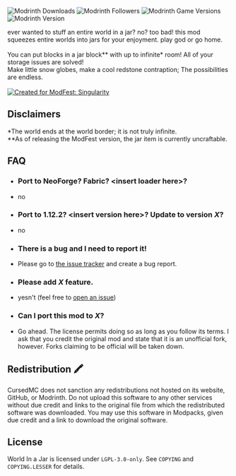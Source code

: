 ![Modrinth Downloads](https://img.shields.io/modrinth/dt/worldinajar)
![Modrinth Followers](https://img.shields.io/modrinth/followers/worldinajar)
![Modrinth Game Versions](https://img.shields.io/modrinth/game-versions/worldinajar)
![Modrinth Version](https://img.shields.io/modrinth/v/worldinajar)

ever wanted to stuff an entire world in a jar? no? too bad! this mod squeezes entire worlds into jars for your enjoyment. play god or go home.
<br><br>
You can put blocks in a jar block** with up to infinite* room! All of your storage issues are solved!<br>
Make little snow globes, make a cool redstone contraption; The possibilities are endless.
<br><br>
[![Created for ModFest: Singularity](https://blob.jortage.com/blobs/5/d4d/5d4d14d96db2e2024d87cf5606cb7ce6421633a002e328947f85d210ba250ecb9f86de8df210dd031be2d4eafb0980494e7a1e8e99590a550abaa42d82768b9f)](https://modfest.net/singularity)


## Disclaimers
*The world ends at the world border; it is not truly infinite.<br>
**As of releasing the ModFest version, the jar item is currently uncraftable.<br>

## FAQ
- ### Port to NeoForge? Fabric? \<insert loader here>?
- no
- ### Port to 1.12.2? \<insert version here>? Update to version *X*?
- no
- ### There is a bug and I need to report it!
- Please go to [the issue tracker](https://github.com/CursedMC/world-in-a-jar/issues/new) and create a bug report.
- ### Please add *X* feature.
- yesn't (feel free to [open an issue](https://github.com/CursedMC/world-in-a-jar/issues/new))
- ### Can I port this mod to *X*?
- Go ahead. The license permits doing so as long as you follow its terms. I ask that you credit the original mod and state that it is an unofficial fork, however. Forks claiming to be official will be taken down.

## Redistribution 🖍️
CursedMC does not sanction any redistributions not hosted on its website, GitHub, or Modrinth. Do not upload this software to any other services without due credit and links to the original file from which the redistributed software was downloaded.
You may use this software in Modpacks, given due credit and a link to download the original software.

## License
World In a Jar is licensed under `LGPL-3.0-only`. See `COPYING` and `COPYING.LESSER` for details.
